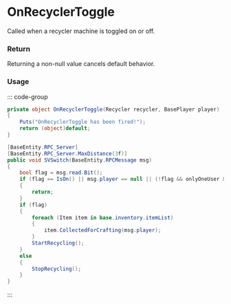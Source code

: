 # OnRecyclerToggle
<Badge type="info" text="Entity"/>[<Badge type="danger" text="Carbon Compatible"/>](https://github.com/CarbonCommunity/Carbon)[<Badge type="warning" text="Oxide Compatible"/>](https://github.com/OxideMod/Oxide.Rust)
Called when a recycler machine is toggled on or off.

### Return
Returning a non-null value cancels default behavior.

### Usage
::: code-group
```csharp [Example]
private object OnRecyclerToggle(Recycler recycler, BasePlayer player)
{
	Puts("OnRecyclerToggle has been fired!");
	return (object)default;
}
```
```csharp [Source — Assembly-CSharp @ Recycler]
[BaseEntity.RPC_Server]
[BaseEntity.RPC_Server.MaxDistance(3f)]
public void SVSwitch(BaseEntity.RPCMessage msg)
{
	bool flag = msg.read.Bit();
	if (flag == IsOn() || msg.player == null || (!flag && onlyOneUser && msg.player.inventory.loot.entitySource != this) || (flag && !HasRecyclable()))
	{
		return;
	}
	if (flag)
	{
		foreach (Item item in base.inventory.itemList)
		{
			item.CollectedForCrafting(msg.player);
		}
		StartRecycling();
	}
	else
	{
		StopRecycling();
	}
}

```
:::
